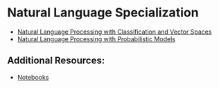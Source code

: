 # Natural Language Specialization

* [Natural Language Processing with Classification and Vector Spaces](https://github.com/vigneshv92/Natural-Language-Specialization/blob/master/Natural%20Language%20Processing%20with%20Classification%20and%20Vector%20Spaces/)
* [Natural Language Processing with Probabilistic Models](https://github.com/vigneshv92/Natural-Language-Specialization/tree/master/Natural%20Language%20Processing%20with%20Probabilistic%20Models)

## Additional Resources: 

* [Notebooks](https://notebooks.quantumstat.com/?utm_campaign=NLP%20News&utm_medium=email&utm_source=Revue%20newsletter)
